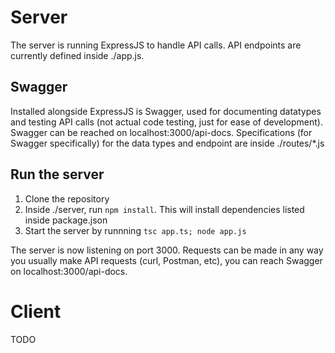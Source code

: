 <h1>Server</h1>
The server is running ExpressJS to handle API calls. API endpoints are currently defined inside ./app.js.
<h2>Swagger</h2>
Installed alongside ExpressJS is Swagger, used for documenting datatypes and testing API calls (not actual code testing, just for ease of development). Swagger can be reached on localhost:3000/api-docs.
Specifications (for Swagger specifically) for the data types and endpoint are inside ./routes/*.js

<h2>Run the server</h2>
<ol>
  <li>Clone the repository</li>
  <li>Inside ./server, run <code>npm install</code>. This will install dependencies listed inside package.json</li>
  <li>Start the server by runnning <code>tsc app.ts; node app.js</code></li>
</ol>
The server is now listening on port 3000. Requests can be made in any way you usually make API requests (curl, Postman, etc), you can reach Swagger on localhost:3000/api-docs.

<h1>Client</h1>
TODO
